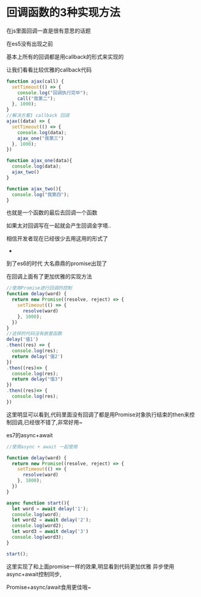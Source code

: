 # 回调函数的3种实现方法

在js里面回调一直是很有意思的话题



在es5没有出现之前

基本上所有的回调都是用callback的形式来实现的

让我们看看比较优雅的callback代码

```JavaScript
function ajax(call) {
  setTimeout(() => {
    console.log("回调执行完毕");
    call("我第二");
  }, 1000);
}
//解决方案1 callback 回调
ajax((data) => {
  setTimeout(() => {
    console.log(data);
    ajax_one("我第三")
  }, 1000);
})

function ajax_one(data){
  console.log(data);
  ajax_two()
}

function ajax_two(){
  console.log("我第四");
}
```

也就是一个函数的最后去回调一个函数

如果太对回调写在一起就会产生回调金字塔..

相信开发者现在已经很少去用这用的形式了

-

到了es6的时代 大名鼎鼎的promise出现了

在回调上面有了更加优雅的实现方法

```javascript
//使用Promise进行回调的控制
function delay(ward) {
  return new Promise((resolve, reject) => {
    setTimeout(() => {
      resolve(ward)
    }, 1000);
  })
}
//这样的代码没有嵌套函数
delay('值1')
.then((res) => {
  console.log(res);
  return delay('值2')
})
.then((res)=> {
  console.log(res);
  return delay("值3")
})
.then((res)=> {
  console.log(res);
})
```

这里明显可以看到,代码里面没有回调了都是用Promise对象执行结束的then来控制回调,已经很不错了,非常好用~



es7的async+await

```javascript
//使用async + await 一起使用

function delay(ward) {
  return new Promise((resolve, reject) => {
    setTimeout(() => {
      resolve(ward)
    }, 1000);
  })
}

async function start(){
  let word = await delay('1');
  console.log(word);
  let word2 = await delay('2');
  console.log(word2);
  let word3 = await delay('3')
  console.log(word3);
}

start();
```

这里实现了和上面promise一样的效果,明显看到代码更加优雅 异步使用async+await控制同步,

Promise+async/await食用更佳哦~